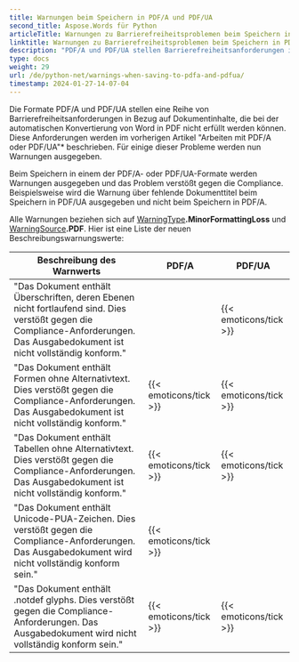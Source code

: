 ```yaml
---
title: Warnungen beim Speichern in PDF/A und PDF/UA
second_title: Aspose.Words für Python
articleTitle: Warnungen zu Barrierefreiheitsproblemen beim Speichern in PDF/A und PDF/UA
linktitle: Warnungen zu Barrierefreiheitsproblemen beim Speichern in PDF/A und PDF/UA
description: "PDF/A und PDF/UA stellen Barrierefreiheitsanforderungen in Bezug auf Dokumentinhalte. Beim Speichern in PDF/A oder PDF/UA in Python und das Problem verstößt gegen die Compliance, wird eine Warnung ausgegeben."
type: docs
weight: 29
url: /de/python-net/warnings-when-saving-to-pdfa-and-pdfua/
timestamp: 2024-01-27-14-07-04
---
```


Die Formate PDF/A und PDF/UA stellen eine Reihe von Barrierefreiheitsanforderungen in Bezug auf Dokumentinhalte, die bei der automatischen Konvertierung von Word in PDF nicht erfüllt werden können. Diese Anforderungen werden im vorherigen Artikel "Arbeiten mit PDF/A oder PDF/UA"* beschrieben. Für einige dieser Probleme werden nun Warnungen ausgegeben.

Beim Speichern in einem der PDF/A- oder PDF/UA-Formate werden Warnungen ausgegeben und das Problem verstößt gegen die Compliance. Beispielsweise wird die Warnung über fehlende Dokumenttitel beim Speichern in PDF/UA ausgegeben und nicht beim Speichern in PDF/A.

Alle Warnungen beziehen sich auf [WarningType](https://reference.aspose.com/words/python-net/aspose.words/warningtype/)**.MinorFormattingLoss** und [WarningSource](https://reference.aspose.com/words/python-net/aspose.words/warningsource/)**.PDF**. Hier ist eine Liste der neuen Beschreibungswarnungswerte:

|  Beschreibung des Warnwerts |  PDF/A |  PDF/UA |
|  ------------------------------------------------------------  |  ----------------------  |  ----------------------  |
|  "Das Dokument enthält Überschriften, deren Ebenen nicht fortlaufend sind. Dies verstößt gegen die Compliance-Anforderungen. Das Ausgabedokument ist nicht vollständig konform." |                          |   {{< emoticons/tick >}}  |
|  "Das Dokument enthält Formen ohne Alternativtext. Dies verstößt gegen die Compliance-Anforderungen. Das Ausgabedokument ist nicht vollständig konform." |   {{< emoticons/tick >}}  |   {{< emoticons/tick >}}  |
|  "Das Dokument enthält Tabellen ohne Alternativtext. Dies verstößt gegen die Compliance-Anforderungen. Das Ausgabedokument ist nicht vollständig konform." |   {{< emoticons/tick >}}  |   {{< emoticons/tick >}}  |
|  "Das Dokument enthält Unicode-PUA-Zeichen. Dies verstößt gegen die Compliance-Anforderungen. Das Ausgabedokument wird nicht vollständig konform sein." |   {{< emoticons/tick >}}  |                          |
|  "Das Dokument enthält .notdef glyphs. Dies verstößt gegen die Compliance-Anforderungen. Das Ausgabedokument wird nicht vollständig konform sein." |   {{< emoticons/tick >}}  |   {{< emoticons/tick >}}  |
